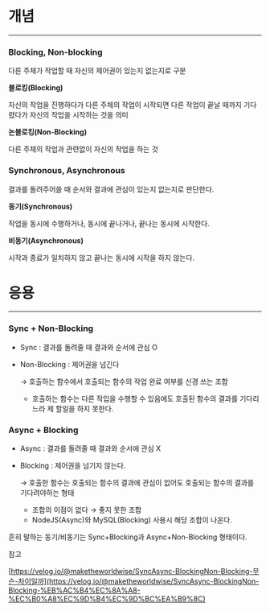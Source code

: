 # 개념

---

### Blocking, Non-blocking

다른 주체가 작업할 때 자신의 제어권이 있는지 없는지로 구분

 

**블로킹(Blocking)**

자신의 작업을 진행하다가 다른 주체의 작업이 시작되면 다른 작업이 끝날 때까지 기다렸다가 자신의 작업을 시작하는 것을 의미

**논블로킹(Non-Blocking)**

다른 주체의 작업과 관련없이 자신의 작업을 하는 것 

### Synchronous, Asynchronous

결과를 돌려주어쓸 때 순서와 결과에 관심이 있는지 없는지로 판단한다. 

**동기(Synchronous)**

작업을 동시에 수행하거나, 동시에 끝나거나, 끝나는 동시에 시작한다.

 

**비동기(Asynchronous)**

시작과 종료가 일치하지 않고 끝나는 동시에 시작을 하지 않는다. 

# 응용

---

### Sync + Non-Blocking

- Sync : 결과를 돌려줄 때 결과와 순서에 관심 O
- Non-Blocking : 제어권을 넘긴다
    
    → 호출하는 함수에서 호출되는 함수의 작업 완료 여부를 신경 쓰는 조합
    
    - 호출하는 함수는 다른 작입을 수행할 수 있음에도 호출된 함수의 결과를 기다리느라 제 할일을 하지 못한다.

### Async + Blocking

- Async : 결과를 돌려줄 때 결과와 순서에 관심 X
- Blocking : 제어권을 넘기지 않는다.
    
    → 호출한 함수는 호출되는 함수의 결과에 관심이 없어도 호출되는 함수의 결과를 기다려야하는 형태
    
    - 조합의 이점이 없다 → 좋지 못한 조합
    - NodeJS(Async)와 MySQL(Blocking) 사용시 해당 조합이 나온다.

흔히 말하는 동기/비동기는 Sync+Blocking과 Async+Non-Blocking 형태이다. 

참고

[https://velog.io/@maketheworldwise/SyncAsync-BlockingNon-Blocking-무슨-차이일까](https://velog.io/@maketheworldwise/SyncAsync-BlockingNon-Blocking-%EB%AC%B4%EC%8A%A8-%EC%B0%A8%EC%9D%B4%EC%9D%BC%EA%B9%8C)

